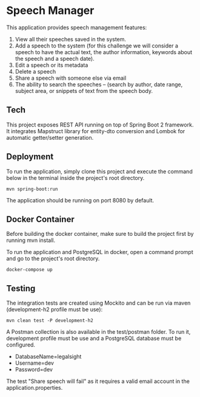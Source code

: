 # Speech Manager

This application provides speech management features:

1. View all their speeches saved in the system.
2. Add a speech to the system (for this challenge we will consider a speech to have the actual text, the author information, keywords about the speech and a speech date).
3. Edit a speech or its metadata
4. Delete a speech
5. Share a speech with someone else via email
6. The ability to search the speeches – (search by author, date range, subject area, or snippets of text from the speech body.

## Tech

This project exposes REST API running on top of Spring Boot 2 framework. It integrates Mapstruct library for entity-dto conversion and Lombok for automatic getter/setter generation.

## Deployment

To run the application, simply clone this project and execute the command below in the terminal inside the project's root directory.

```shell
mvn spring-boot:run
```

The application should be running on port 8080 by default.

## Docker Container

Before building the docker container, make sure to build the project first by running mvn install.

To run the application and PostgreSQL in docker, open a command prompt and go to the project's root directory.

```shell
docker-compose up
```

## Testing

The integration tests are created using Mockito and can be run via maven (development-h2 profile must be use):

```shell
mvn clean test -P development-h2
```

A Postman collection is also available in the test/postman folder. To run it, development profile must be use and a PostgreSQL database must be configured.

- DatabaseName=legalsight
- Username=dev
- Password=dev

The test "Share speech will fail" as it requires a valid email account in the application.properties.
